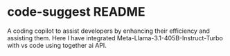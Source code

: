 # code-suggest README

A coding copilot to assist developers by enhancing their efficiency and assisting them. Here I have integrated Meta-Llama-3.1-405B-Instruct-Turbo with vs code using together ai API.
